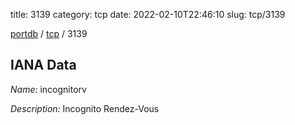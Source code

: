title: 3139
category: tcp
date: 2022-02-10T22:46:10
slug: tcp/3139

[portdb](/) / [tcp](/category/tcp.html) / 3139


## IANA Data

_Name:_ incognitorv

_Description:_ Incognito Rendez-Vous

